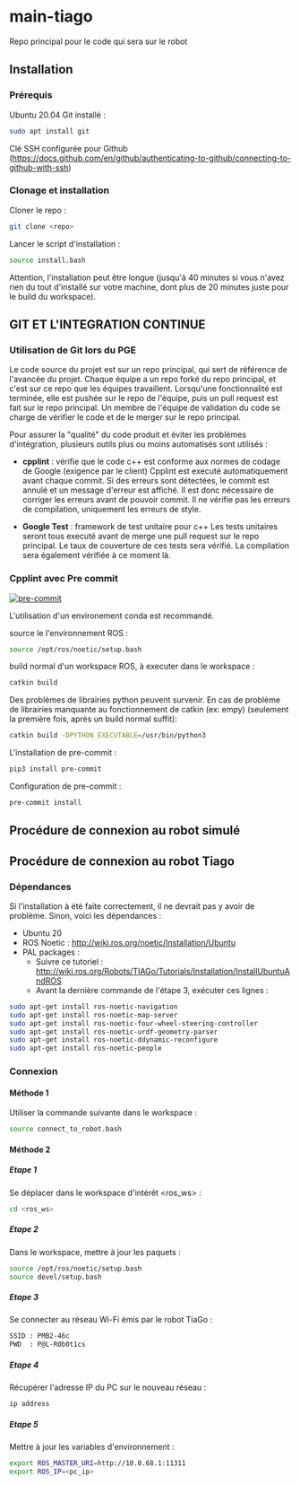 # main-tiago

Repo principal pour le code qui sera sur le robot

## Installation

### Prérequis

Ubuntu 20.04
Git installé :

```bash
sudo apt install git
```

Clé SSH configurée pour Github (<https://docs.github.com/en/github/authenticating-to-github/connecting-to-github-with-ssh>)

### Clonage et installation

Cloner le repo :

```bash
git clone <repo>
```

Lancer le script d'installation :

```bash
source install.bash
```

Attention, l'installation peut être longue (jusqu'à 40 minutes si vous n'avez rien du tout d'installé sur votre machine, dont plus de 20 minutes juste pour le build du workspace).

## GIT ET L'INTEGRATION CONTINUE

### Utilisation de Git lors du PGE

Le code source du projet est sur un repo principal, qui sert de référence de l'avancée du projet. Chaque équipe a un repo forké du repo principal, et c'est sur ce repo que les équipes travaillent. Lorsqu'une fonctionnalité est terminée, elle est pushée sur le repo de l'équipe, puis un pull request est fait sur le repo principal. Un membre de l'équipe de validation du code se charge de vérifier le code et de le merger sur le repo principal.

Pour assurer la "qualité" du code produit et éviter les problèmes d'intégration, plusieurs outils plus ou moins automatisés sont utilisés :

- **cpplint** : vérifie que le code c++ est conforme aux normes de codage de Google (exigence par le client)
Cpplint est executé automatiquement avant chaque commit. Si des erreurs sont détectées, le commit est annulé et un message d'erreur est affiché. Il est donc nécessaire de corriger les erreurs avant de pouvoir commit. Il ne vérifie pas les erreurs de compilation, uniquement les erreurs de style.

- **Google Test** : framework de test unitaire pour c++
Les tests unitaires seront tous executé avant de merge une pull request sur le repo principal. Le taux de couverture de ces tests sera vérifié.
La compilation sera également vérifiée à ce moment là.

### Cpplint avec Pre commit

[![pre-commit](https://img.shields.io/badge/pre--commit-enabled-brightgreen?logo=pre-commit)](https://github.com/pre-commit/pre-commit)

L'utilisation d'un environement conda est recommandé.

source le l'environnement ROS :

```bash
source /opt/ros/noetic/setup.bash
```

build normal d'un workspace ROS, à executer dans le workspace :

```bash
catkin build
```

Des problèmes de librairies python peuvent survenir. En cas de problème de librairies manquante au fonctionnement de catkin (ex: empy) (seulement la première fois, après un build normal suffit):

```bash
catkin build -DPYTHON_EXECUTABLE=/usr/bin/python3
```

L'installation de pre-commit :

```bash
pip3 install pre-commit
```

Configuration de pre-commit :

```bash
pre-commit install
```

## Procédure de connexion au robot simulé

## Procédure de connexion au robot Tiago

### Dépendances

Si l'installation à été faite correctement, il ne devrait pas y avoir de problème. Sinon, voici les dépendances :

- Ubuntu 20
- ROS Noetic : <http://wiki.ros.org/noetic/Installation/Ubuntu>
- PAL packages :
  - Suivre ce tutoriel : <http://wiki.ros.org/Robots/TIAGo/Tutorials/Installation/InstallUbuntuAndROS>
  - Avant la dernière commande de l'étape 3, exécuter ces lignes :

```bash
sudo apt-get install ros-noetic-navigation
sudo apt-get install ros-noetic-map-server
sudo apt-get install ros-noetic-four-wheel-steering-controller
sudo apt-get install ros-noetic-urdf-geometry-parser
sudo apt-get install ros-noetic-ddynamic-reconfigure
sudo apt-get install ros-noetic-people
```

### Connexion

#### Méthode 1

Utiliser la commande suivante dans le workspace :

```bash
source connect_to_robot.bash
```

#### Méthode 2

##### Etape 1

Se déplacer dans le workspace d'intérêt <ros_ws> :

```bash
cd <ros_ws>
```

##### Etape 2

Dans le workspace, mettre à jour les paquets :

```bash
source /opt/ros/noetic/setup.bash
source devel/setup.bash
```

##### Etape 3

Se connecter au réseau Wi-Fi émis par le robot TiaGo :

```bash
SSID : PMB2-46c
PWD  : P@L-R0b0t1cs
```

##### Etape 4

Récupérer l'adresse IP du PC sur le nouveau réseau :

```bash
ip address
```

##### Etape 5

Mettre à jour les variables d'environnement :

```bash
export ROS_MASTER_URI=http://10.0.68.1:11311
export ROS_IP=<pc_ip>
```
